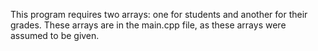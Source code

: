 This program requires two arrays: one for students and another for their grades. These arrays are in the main.cpp file, as these arrays were assumed to be given.
